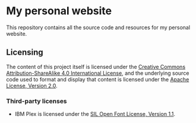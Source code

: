 # My personal website

This repository contains all the source code and resources for my personal website.

## Licensing

The content of this project itself is licensed under the [Creative Commons Attribution-ShareAlike 4.0 International License](https://creativecommons.org/licenses/by-sa/4.0/), and the underlying source code used to format and display that content is licensed under the [Apache License, Version 2.0](LICENSE.txt).

### Third-party licenses

* IBM Plex is licensed under the [SIL Open Font License, Version 1.1](fonts/license.txt).
